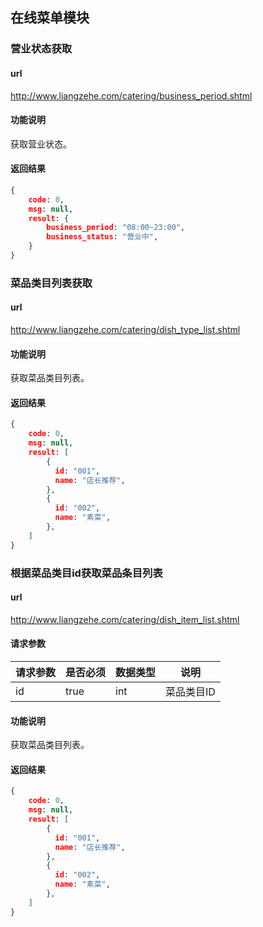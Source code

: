 

## 在线菜单模块

### 营业状态获取

#### url

http://www.liangzehe.com/catering/business_period.shtml

#### 功能说明

获取营业状态。

#### 返回结果

```json
{
    code: 0,
    msg: null,
    result: {
    	business_period: "08:00~23:00",
        business_status: "营业中",
    }
}
```



### 菜品类目列表获取

#### url

http://www.liangzehe.com/catering/dish_type_list.shtml

#### 功能说明

获取菜品类目列表。

#### 返回结果

```json
{
    code: 0,
    msg: null,
    result: [
  		{
          id: "001",
          name: "店长推荐",
    	},
  		{
          id: "002",
          name: "素菜",
    	},
	]  
}
```



### 根据菜品类目id获取菜品条目列表

#### url

http://www.liangzehe.com/catering/dish_item_list.shtml

#### 请求参数

| 请求参数 | 是否必须 | 数据类型 | 说明     |
| ---- | ---- | ---- | ------ |
| id   | true | int  | 菜品类目ID |

#### 功能说明

获取菜品类目列表。

#### 返回结果

```json
{
    code: 0,
    msg: null,
    result: [
  		{
          id: "001",
          name: "店长推荐",
    	},
  		{
          id: "002",
          name: "素菜",
    	},
	]  
}
```



